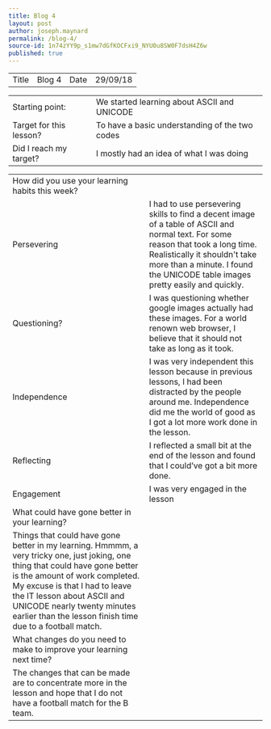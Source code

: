 ```yaml
---
title: Blog 4
layout: post
author: joseph.maynard
permalink: /blog-4/
source-id: 1n74zYY9p_s1mw7dGfKOCFxi9_NYU0u8SW0F7dsH4Z6w
published: true
---
```

<table>
  <tr>
    <td>Title</td>
    <td>Blog 4</td>
    <td>Date</td>
    <td>29/09/18</td>
  </tr>
</table>


<table>
  <tr>
    <td>Starting point:</td>
    <td>We started learning about ASCII and UNICODE</td>
  </tr>
  <tr>
    <td>Target for this lesson?</td>
    <td>To have a basic understanding of the two codes</td>
  </tr>
  <tr>
    <td>Did I reach my target? </td>
    <td>I mostly had an idea of what I was doing</td>
  </tr>
</table>


<table>
  <tr>
    <td>How did you use your learning habits this week?</td>
    <td></td>
  </tr>
  <tr>
    <td>Persevering</td>
    <td>I had to use persevering skills to find a decent image of a table of ASCII and normal text. For some reason that took a long time. Realistically it shouldn't take more than a minute. I found the UNICODE table images pretty easily and quickly. </td>
  </tr>
  <tr>
    <td>Questioning?</td>
    <td>I was questioning whether google images actually had these images. For a world renown web browser, I believe that it should not take as long as it took.</td>
  </tr>
  <tr>
    <td>Independence</td>
    <td>I was very independent this lesson because in previous lessons, I had been distracted by the people around me. Independence did me the world of good as I got a lot more work done in the lesson.</td>
  </tr>
  <tr>
    <td>Reflecting</td>
    <td>I reflected a small bit at the end of the lesson and found that I could’ve got a bit more done.</td>
  </tr>
  <tr>
    <td>Engagement</td>
    <td>I was very engaged in the lesson</td>
  </tr>
  <tr>
    <td>What could have gone better in your learning?</td>
    <td></td>
  </tr>
  <tr>
    <td>Things that could have gone better in my learning. Hmmmm, a very tricky one, just joking, one thing that could have gone better is the amount of work completed. My excuse is that I had to leave the IT lesson about ASCII and UNICODE nearly twenty minutes earlier than the lesson finish time due to a football match.</td>
    <td></td>
  </tr>
  <tr>
    <td>What changes do you need to make to improve your learning next time?</td>
    <td></td>
  </tr>
  <tr>
    <td>The changes that can be made are to concentrate more in the lesson and hope that I do not have a football match for the B team.</td>
    <td></td>
  </tr>
</table>


